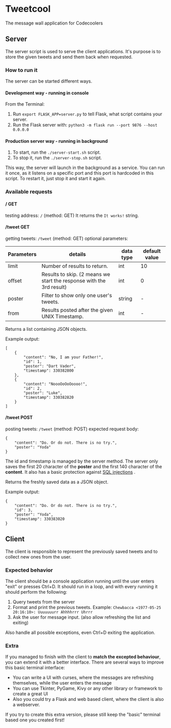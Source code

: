 # Tweetcool

The message wall application for Codecoolers

## Server
The server script is used to serve the client applications.
It's purpose is to store the given tweets and send them back when requested.

### How to run it
The server can be started different ways.

#### Development way - running in console
From the Terminal:
1. Run `export FLASK_APP=server.py` to tell Flask, what script contains your server.
1. Run the Flask server with: `python3 -m flask run --port 9876 --host 0.0.0.0`

#### Production server way - running in background
1. To start, run the `./server-start.sh` script.
1. To stop it, run the `./server-stop.sh` script.

This way, the server will launch in the background as a service. You can run it once, as it listens on a specific port and this port is hardcoded in this script. To restart it, just stop it and start it again.

### Available requests

#### / GET
testing address: `/` (method: GET)
It returns the `It works!` string.

#### /tweet GET
getting tweets: `/tweet` (method: GET)
optional parameters:

| Parameters | details                                                              | data type | default value |
|------------|----------------------------------------------------------------------|-----------|---------------|
| limit      | Number of results to return.                                         | int       | 10            |
| offset     | Results to skip. (2 means we start the response with the 3rd result) | int       | 0             |
| poster     | Filter to show only one user's tweets.                               | string    | -             |
| from       | Results posted after the given UNIX Timestamp.                       | int       | -             |

Returns a list containing JSON objects.

Example output:
```
[
    {
        "content": "No, I am your Father!",
        "id": 1,
        "poster": "Dart Vader",
        "timestamp": 330382800
    },
    {
        "content": "NoooOoOoOoooo!",
        "id": 2,
        "poster": "Luke",
        "timestamp": 330382820
    }
]
```


#### /tweet POST
posting tweets: `/tweet` (method: POST)
expected request body:

```
{
    "content": "Do. Or do not. There is no try.",
    "poster": "Yoda"
}
```

The id and timestamp is managed by the server method.
The server only saves the first 20 character of the **poster** and the first 140 character of the **content**. It also has a basic protection against [SQL injections](https://en.wikipedia.org/wiki/SQL_injection) .

Returns the freshly saved data as a JSON object.

Example output:
```
{
    "content": "Do. Or do not. There is no try.",
    "id": 3,
    "poster": "Yoda",
    "timestamp": 330383020
}
```

## Client

The client is responsible to represent the previously saved tweets and to collect new ones from the user.

### Expected behavior

The client should be a console application running until the user enters "exit" or presses Ctrl+D.
It should run in a loop, and with every running it should perform the following:

1. Query tweets from the server
1. Format and print the previous tweets. Example: `Chewbacca <1977-05-25 20:16:10>: Uuuuuuurr Ahhhhrrr Uhrrr`
1. Ask the user for message input. (also allow refreshing the list and exiting)

Also handle all possible exceptions, even Ctrl+D exiting the application.

### Extra

If you managed to finish with the client to **match the excepted behaviour**, you can extend it with a better interface.
There are several ways to improve this basic terminal interface:

- You can write a UI with curses, where the messages are refreshing themselves, while the user enters the message
- You can use Tkinter, PyGame, Kivy or any other library or framework to create a great UI
- Also you could try a Flask and web based client, where the client is also a webserver.

If you try to create this extra version, please still keep the "basic" terminal based one you created first!

